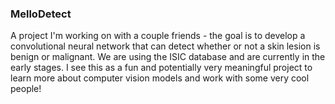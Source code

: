 ### MelloDetect

A project I'm working on with a couple friends - the goal is to develop a convolutional neural network that can detect whether or not a skin lesion is benign or malignant. We are using the ISIC database and are currently in the early stages. I see this as a fun and potentially very meaningful project to learn more about computer vision models and work with some very cool people!